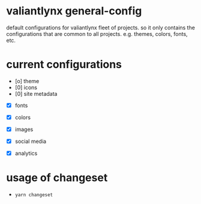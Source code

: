 # valiantlynx general-config

default configurations for valiantlynx fleet of projects. so it only contains the configurations that are common to all projects.
e.g. themes, colors, fonts, etc.

# current configurations
- [o] theme
- [0] icons
- [0] site metadata
- [x] fonts
- [x] colors
- [x] images
- [x] social media
- [x] analytics


# usage of changeset
- `yarn changeset`
